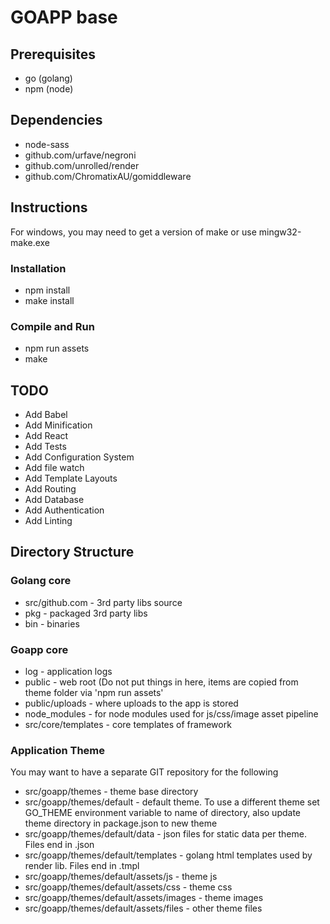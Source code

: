 # GOAPP base

## Prerequisites
* go (golang)
* npm (node)

## Dependencies

* node-sass
* github.com/urfave/negroni
* github.com/unrolled/render
* github.com/ChromatixAU/gomiddleware

## Instructions

For windows, you may need to get a version of make or use mingw32-make.exe

### Installation
* npm install
* make install

### Compile and Run
* npm run assets
* make

## TODO

* Add Babel
* Add Minification
* Add React
* Add Tests
* Add Configuration System
* Add file watch
* Add Template Layouts
* Add Routing
* Add Database
* Add Authentication
* Add Linting

## Directory Structure

### Golang core
* src/github.com - 3rd party libs source
* pkg - packaged 3rd party libs
* bin - binaries

### Goapp core
* log - application logs
* public - web root (Do not put things in here, items are copied from theme folder via 'npm run assets'
* public/uploads - where uploads to the app is stored
* node_modules - for node modules used for js/css/image asset pipeline
* src/core/templates - core templates of framework

### Application Theme
You may want to have a separate GIT repository for the following

* src/goapp/themes - theme base directory
* src/goapp/themes/default - default theme. To use a different theme set GO_THEME environment variable to name of directory, also update theme directory in package.json to new theme
* src/goapp/themes/default/data - json files for static data per theme. Files end in .json
* src/goapp/themes/default/templates - golang html templates used by render lib. Files end in .tmpl
* src/goapp/themes/default/assets/js - theme js
* src/goapp/themes/default/assets/css - theme css
* src/goapp/themes/default/assets/images - theme images
* src/goapp/themes/default/assets/files - other theme files

